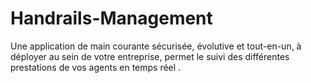 # Handrails-Management
Une application de main courante sécurisée, évolutive et tout-en-un, à déployer au sein de votre entreprise, permet le suivi des différentes prestations de vos agents en temps réel .
